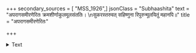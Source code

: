 +++
secondary_sources = [ "MSS_1926",]
jsonClass = "Subhaashita"
text = "अपरागसमीरणेरितः क्रमशीर्णाकुलमूलसंततिः।  \nसुकरस्तरुवत् सहिष्णुना रिपुरुन्मूलयितुं महानपि॥"
title = "अपरागसमीरणेरितः"

+++

<details><summary>Text</summary>

अपरागसमीरणेरितः क्रमशीर्णाकुलमूलसंततिः।  
सुकरस्तरुवत् सहिष्णुना रिपुरुन्मूलयितुं महानपि॥
</details>
